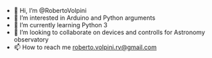 - 👋 Hi, I’m @RobertoVolpini
- 👀 I’m interested in Arduino and Python arguments
- 🌱 I’m currently learning Python 3
- 💞️ I’m looking to collaborate on devices and controlls for Astronomy observatory
- 📫 How to reach me roberto.volpini.rv@gmail.com

<!---
RobertoVolpini/RobertoVolpini is a ✨ special ✨ repository because its `README.md` (this file) appears on your GitHub profile.
You can click the Preview link to take a look at your changes.
--->
